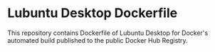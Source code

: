 # Lubuntu Desktop Dockerfile
This repository contains Dockerfile of Lubuntu Desktop for Docker's automated build published to the public Docker Hub Registry.
